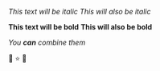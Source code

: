 *This text will be italic*
_This will also be italic_

**This text will be bold**
__This will also be bold__

_You **can** combine them_

🌟 ⭐️ 💫 
